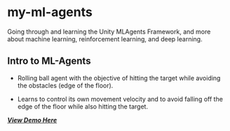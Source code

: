 # my-ml-agents

Going through and learning the Unity MLAgents Framework, and more about machine learning, reinforcement learning, and deep learning.

## Intro to ML-Agents

* Rolling ball agent with the objective of hitting the target while avoiding the obstacles (edge of the floor).

* Learns to control its own movement velocity and to avoid falling off the edge of the floor while also hitting the target.

***[View Demo Here](https://play.unity.com/mg/other/webgl-builds-187355)***
